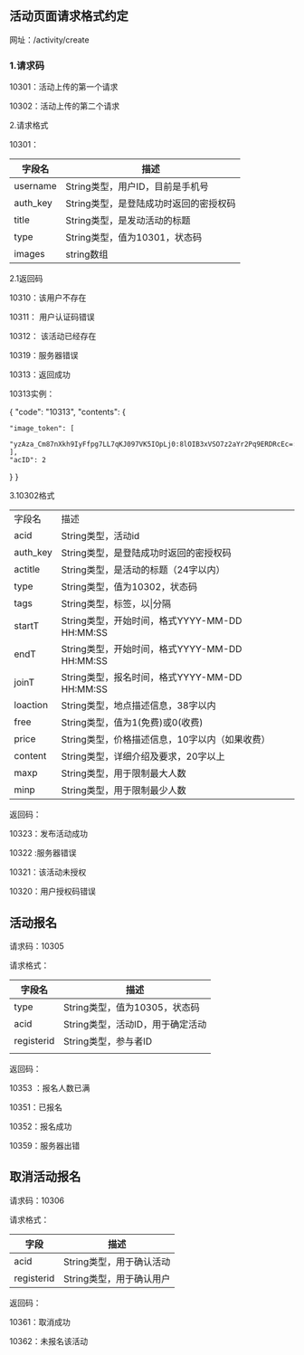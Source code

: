 ## 活动页面请求格式约定

网址：/activity/create

### 1.请求码

10301：活动上传的第一个请求

10302：活动上传的第二个请求

2.请求格式

10301：

| 字段名      | 描述                     |
| -------- | ---------------------- |
| username | String类型，用户ID，目前是手机号   |
| auth_key | String类型，是登陆成功时返回的密授权码 |
| title    | String类型，是发动活动的标题      |
| type     | String类型，值为10301，状态码   |
| images   | string数组               |

2.1返回码

10310：该用户不存在

10311： 用户认证码错误

10312： 该活动已经存在

10319：服务器错误

10313：返回成功

10313实例：

{
  "code": "10313", 
  "contents": {

    "image_token": [
      "yzAza_Cm87nXkh9IyFfpg7LL7qKJ097VK5IOpLj0:8lOIB3xVSO7z2aYr2Pq9ERDRcEc=:eyJzY29wZSI6InNoYWN1czpsYW5laS5wbmciLCJkZWFkbGluZSI6MTQ3MjY5NjA2OX0="
    ], 
    "acID": 2
  }
}

3.10302格式

|          |                                     |
| -------- | ----------------------------------- |
| 字段名      | 描述                                  |
| acid     | String类型，活动id                       |
| auth_key | String类型，是登陆成功时返回的密授权码              |
| actitle  | String类型，是活动的标题（24字以内）              |
| type     | String类型，值为10302，状态码                |
| tags     | String类型，标签，以\|分隔                   |
| startT   | String类型，开始时间，格式YYYY-MM-DD HH:MM:SS |
| endT     | String类型，开始时间，格式YYYY-MM-DD HH:MM:SS |
| joinT    | String类型，报名时间，格式YYYY-MM-DD HH:MM:SS |
| loaction | String类型，地点描述信息，38字以内               |
| free     | String类型，值为1(免费)或0(收费)              |
| price    | String类型，价格描述信息，10字以内（如果收费）         |
| content  | String类型，详细介绍及要求，20字以上              |
| maxp     | String类型，用于限制最大人数                   |
| minp     | String类型，用于限制最少人数                   |

返回码：

10323：发布活动成功

10322 :服务器错误

10321：该活动未授权

10320：用户授权码错误



## 活动报名

请求码：10305

请求格式：

| 字段名        | 描述                   |
| ---------- | -------------------- |
| type       | String类型，值为10305，状态码 |
| acid       | String类型，活动ID，用于确定活动 |
| registerid | String类型，参与者ID       |
|            |                      |

返回码：

10353 ：报名人数已满

10351：已报名

10352：报名成功

10359：服务器出错



## 取消活动报名

请求码：10306

请求格式：

| 字段         | 描述              |
| ---------- | --------------- |
| acid       | String类型，用于确认活动 |
| registerid | String类型，用于确认用户 |

返回码：

10361：取消成功

10362：未报名该活动

 

